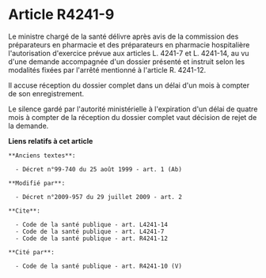 # Article R4241-9

Le ministre chargé de la santé délivre après avis de la commission des préparateurs en pharmacie et des préparateurs en
pharmacie hospitalière l'autorisation d'exercice prévue aux articles L. 4241-7 et L. 4241-14, au vu d'une demande accompagnée
d'un dossier présenté et instruit selon les modalités fixées par l'arrêté mentionné à l'article R. 4241-12. 

Il accuse réception du dossier complet dans un délai d'un mois à compter de son enregistrement. 

Le silence gardé par l'autorité ministérielle à l'expiration d'un délai de quatre mois à compter de la réception du dossier
complet vaut décision de rejet de la demande.

**Liens relatifs à cet article**

	**Anciens textes**:

	  - Décret n°99-740 du 25 août 1999 - art. 1 (Ab)

	**Modifié par**:

	  - Décret n°2009-957 du 29 juillet 2009 - art. 2

	**Cite**:

	  - Code de la santé publique - art. L4241-14
	  - Code de la santé publique - art. L4241-7
	  - Code de la santé publique - art. R4241-12

	**Cité par**:

	  - Code de la santé publique - art. R4241-10 (V)
